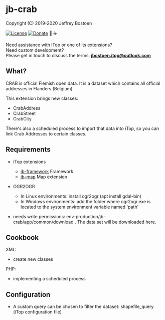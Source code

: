 # jb-crab
Copyright (C) 2019-2020 Jeffrey Bostoen

[![License](https://img.shields.io/github/license/jbostoen/iTop-custom-extensions)](https://github.com/jbostoen/iTop-custom-extensions/blob/master/license.md)
[![Donate](https://img.shields.io/badge/Donate-PayPal-green.svg)](https://www.paypal.me/jbostoen)
🍻 ☕


Need assistance with iTop or one of its extensions?  
Need custom development?  
Please get in touch to discuss the terms: **jbostoen.itop@outlook.com**

## What?
CRAB is official Flemish open data. It is a dataset which contains all official addresses in Flanders (Belgium).

This extension brings new classes:
* CrabAddress
* CrabStreet
* CrabCity

There's also a scheduled process to import that data into iTop, so you can link Crab Addresses to certain classes.

## Requirements

* iTop extensions
  * [jb-framework](https://github.com/jbostoen/itop-jb-framework) Framework
  * [jb-map](https://github.com/jbostoen/itop-jb-pro-extensions) Map extension
  
* OGR2OGR
  * In Linux environments: install ogr2ogr (apt install gdal-bin)
  * In Windows environments: add the folder where ogr2ogr.exe is located to the system environment variable named 'path'

* needs write permissions: env-production/jb-crab/app/common/download . The data set will be downloaded here.

## Cookbook

XML:
* create new classes

PHP:
* implementing a scheduled process

## Configuration

* A custom query can be chosen to filter the dataset: shapefile_query (iTop configuration file)
